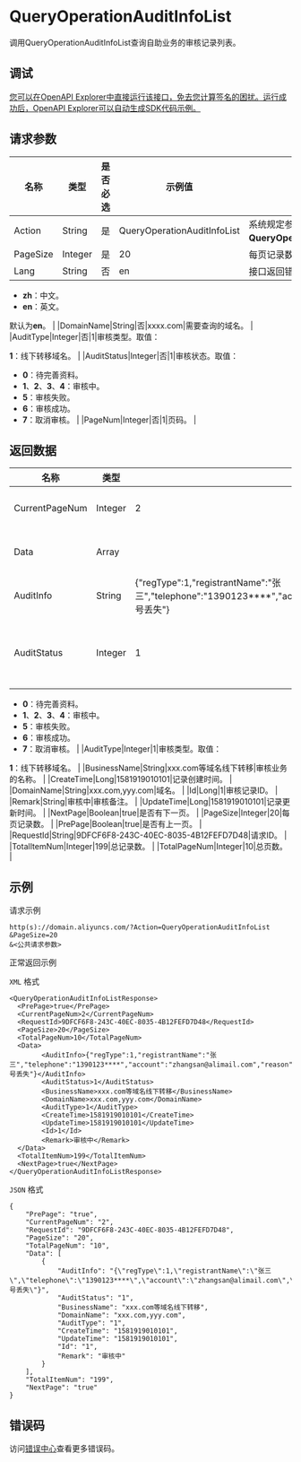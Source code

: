 # QueryOperationAuditInfoList

调用QueryOperationAuditInfoList查询自助业务的审核记录列表。

## 调试

[您可以在OpenAPI Explorer中直接运行该接口，免去您计算签名的困扰。运行成功后，OpenAPI Explorer可以自动生成SDK代码示例。](https://api.aliyun.com/#product=Domain&api=QueryOperationAuditInfoList&type=RPC&version=2018-01-29)

## 请求参数

|名称|类型|是否必选|示例值|描述|
|--|--|----|---|--|
|Action|String|是|QueryOperationAuditInfoList|系统规定参数。取值：**QueryOperationAuditInfoList**。 |
|PageSize|Integer|是|20|每页记录数。 |
|Lang|String|否|en|接口返回错误信息语言。取值：

 -   **zh**：中文。
-   **en**：英文。

 默认为**en**。 |
|DomainName|String|否|xxxx.com|需要查询的域名。 |
|AuditType|Integer|否|1|审核类型。取值：

 **1**：线下转移域名。 |
|AuditStatus|Integer|否|1|审核状态。取值：

 -   **0**：待完善资料。
-   **1**、**2**、**3**、**4**：审核中。
-   **5**：审核失败。
-   **6**：审核成功。
-   **7**：取消审核。 |
|PageNum|Integer|否|1|页码。 |

## 返回数据

|名称|类型|示例值|描述|
|--|--|---|--|
|CurrentPageNum|Integer|2|当前页码。 |
|Data|Array| |审核数据。 |
|AuditInfo|String|\{"regType":1,"registrantName":"张三","telephone":"1390123\*\*\*\*","account":"zhangsan@alimail.com","reason":1,"remark":"账号丢失"\}|待审核信息。 |
|AuditStatus|Integer|1|审核状态。取值：

 -   **0**：待完善资料。
-   **1**、**2**、**3**、**4**：审核中。
-   **5**：审核失败。
-   **6**：审核成功。
-   **7**：取消审核。 |
|AuditType|Integer|1|审核类型。取值：

 **1**：线下转移域名。 |
|BusinessName|String|xxx.com等域名线下转移|审核业务的名称。 |
|CreateTime|Long|1581919010101|记录创建时间。 |
|DomainName|String|xxx.com,yyy.com|域名。 |
|Id|Long|1|审核记录ID。 |
|Remark|String|审核中|审核备注。 |
|UpdateTime|Long|1581919010101|记录更新时间。 |
|NextPage|Boolean|true|是否有下一页。 |
|PageSize|Integer|20|每页记录数。 |
|PrePage|Boolean|true|是否有上一页。 |
|RequestId|String|9DFCF6F8-243C-40EC-8035-4B12FEFD7D48|请求ID。 |
|TotalItemNum|Integer|199|总记录数。 |
|TotalPageNum|Integer|10|总页数。 |

## 示例

请求示例

```
http(s)://domain.aliyuncs.com/?Action=QueryOperationAuditInfoList
&PageSize=20
&<公共请求参数>
```

正常返回示例

`XML` 格式

```
<QueryOperationAuditInfoListResponse>
  <PrePage>true</PrePage>
  <CurrentPageNum>2</CurrentPageNum>
  <RequestId>9DFCF6F8-243C-40EC-8035-4B12FEFD7D48</RequestId>
  <PageSize>20</PageSize>
  <TotalPageNum>10</TotalPageNum>
  <Data>
        <AuditInfo>{"regType":1,"registrantName":"张三","telephone":"1390123****","account":"zhangsan@alimail.com","reason":1,"remark":"账号丢失"}</AuditInfo>
        <AuditStatus>1</AuditStatus>
        <BusinessName>xxx.com等域名线下转移</BusinessName>
        <DomainName>xxx.com,yyy.com</DomainName>
        <AuditType>1</AuditType>
        <CreateTime>1581919010101</CreateTime>
        <UpdateTime>1581919010101</UpdateTime>
        <Id>1</Id>
        <Remark>审核中</Remark>
  </Data>
  <TotalItemNum>199</TotalItemNum>
  <NextPage>true</NextPage>
</QueryOperationAuditInfoListResponse>
```

`JSON` 格式

```
{
    "PrePage": "true", 
    "CurrentPageNum": "2", 
    "RequestId": "9DFCF6F8-243C-40EC-8035-4B12FEFD7D48", 
    "PageSize": "20", 
    "TotalPageNum": "10", 
    "Data": [
        {
            "AuditInfo": "{\"regType\":1,\"registrantName\":\"张三\",\"telephone\":\"1390123****\",\"account\":\"zhangsan@alimail.com\",\"reason\":1,\"remark\":\"账号丢失\"}", 
            "AuditStatus": "1", 
            "BusinessName": "xxx.com等域名线下转移", 
            "DomainName": "xxx.com,yyy.com", 
            "AuditType": "1", 
            "CreateTime": "1581919010101", 
            "UpdateTime": "1581919010101", 
            "Id": "1", 
            "Remark": "审核中"
        }
    ], 
    "TotalItemNum": "199", 
    "NextPage": "true"
}
```

## 错误码

访问[错误中心](https://error-center.aliyun.com/status/product/Domain)查看更多错误码。


